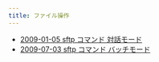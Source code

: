 ```yaml
---
title: ファイル操作
---
```



- [2009-01-05 sftp コマンド 対話モード](./../../../../../d/2009/01/05/sftp_コマンド_対話モード.md)
- [2009-07-03 sftp コマンド バッチモード](./../../../../../d/2009/07/03/sftp_コマンド_バッチモード.md)




